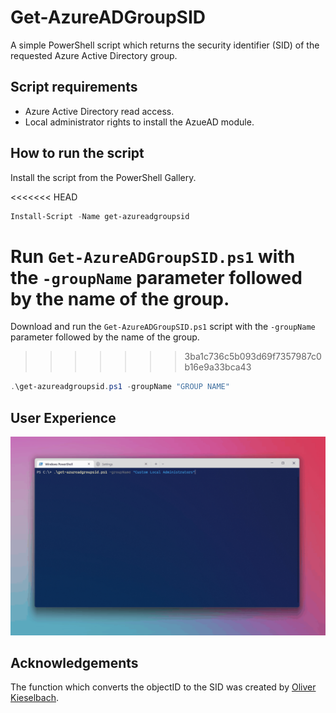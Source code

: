 # Get-AzureADGroupSID
A simple PowerShell script which returns the security identifier (SID) of the requested Azure Active Directory group.

## Script requirements

- Azure Active Directory read access.
- Local administrator rights to install the AzueAD module.

## How to run the script
Install the script from the PowerShell Gallery.

<<<<<<< HEAD
```powershell
Install-Script -Name get-azureadgroupsid
```

Run `Get-AzureADGroupSID.ps1` with the `-groupName` parameter followed by the name of the group.
=======
Download and run the `Get-AzureADGroupSID.ps1` script with the `-groupName` parameter followed by the name of the group.
>>>>>>> 3ba1c736c5b093d69f7357987c0b16e9a33bca43

```powershell
.\get-azureadgroupsid.ps1 -groupName "GROUP NAME"
```

## User Experience
![UserExperience.gif](https://github.com/tristantyson/Get-AzureADGroupSID/blob/master/Media/UserExperience.gif)

## Acknowledgements
The function which converts the objectID to the SID was created by [Oliver Kieselbach](https://oliverkieselbach.com/2020/05/13/powershell-helpers-to-convert-azure-ad-object-ids-and-sids/).